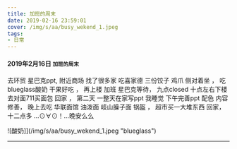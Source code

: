 ```yaml
---
title: 加班的周末
date: 2019-02-16 23:59:01
cover: /img/s/aa/busy_wekend_1.jpeg
tags: 
- 日常 
---
```


#### 2019年2月16日 `加班的周末`

去环贸 星巴克ppt,
附近商场 找了很多家  吃喜家德 三份饺子  鸡爪 侧对着坐 ，
吃blueglass酸奶 干果好吃 ，
再上楼 加班 星巴克等待，
九点closed 十点左右下楼 去对面711买面包 回家 ，
第二天 一整天在家写ppt 我睡觉 下午完善ppt 配色 内容修善， 
晚上去吃 华联面馆 油泼面 岐山臊子面 锅盔 ，
超市买一大堆东西 回家，
十二点多 ...⊙∀⊙！...晚安么么


![酸奶]](/img/s/aa/busy_wekend_1.jpeg "blueglass")


<!-- > `高能预警：` 使用手机流量时：慎重点击，图大、耗流量，`WiFi环境下`观看

[点这里 `更多照片`](/img/s/xizang/p.html#02) -->


***